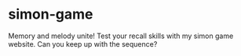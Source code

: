 # simon-game
Memory and melody unite! Test your recall skills with my simon game website. Can you keep up with the sequence?
